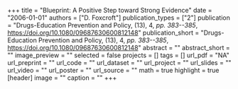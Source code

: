 +++
title = "Blueprint: A Positive Step toward Strong Evidence"
date = "2006-01-01"
authors = ["D. Foxcroft"]
publication_types = ["2"]
publication = "Drugs-Education Prevention and Policy, (13), 4, _pp. 383--385_, https://doi.org/10.1080/09687630600812148"
publication_short = "Drugs-Education Prevention and Policy, (13), 4, _pp. 383--385_, https://doi.org/10.1080/09687630600812148"
abstract = ""
abstract_short = ""
image_preview = ""
selected = false
projects = []
tags = []
url_pdf = "NA"
url_preprint = ""
url_code = ""
url_dataset = ""
url_project = ""
url_slides = ""
url_video = ""
url_poster = ""
url_source = ""
math = true
highlight = true
[header]
image = ""
caption = ""
+++
